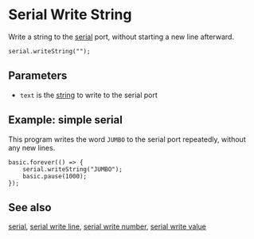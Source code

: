 # Serial Write String

Write a string to the [serial](/device/serial) port,
without starting a new line afterward.

```sig
serial.writeString("");
```

## Parameters

* `text` is the [string](/types/string) to write to the serial port

## Example: simple serial

This program writes the word `JUMBO` to the serial port repeatedly,
without any new lines.

```blocks
basic.forever(() => {
    serial.writeString("JUMBO");
    basic.pause(1000);
});
```

## See also

[serial](/device/serial),
[serial write line](/makecode-blockeditor/reference/serial/write-line),
[serial write number](/makecode-blockeditor/reference/serial/write-number),
[serial write value](/makecode-blockeditor/reference/serial/write-value)
